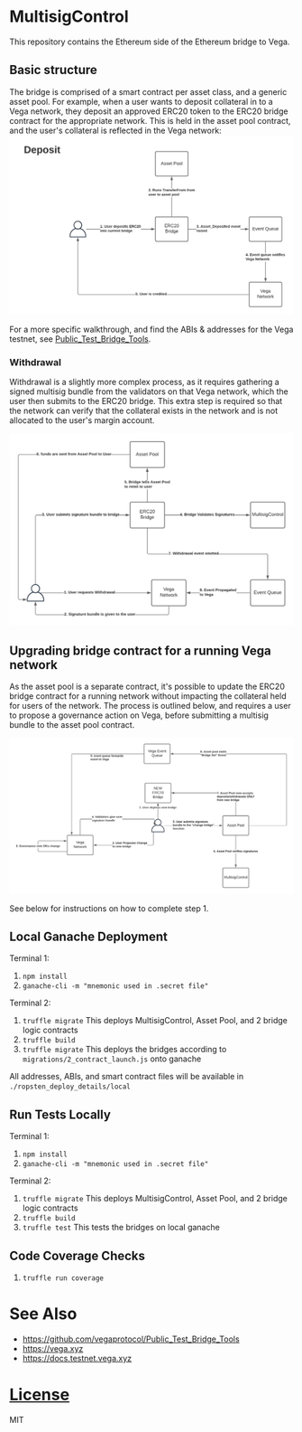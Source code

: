 # MultisigControl
This repository contains the Ethereum side of the Ethereum bridge to Vega.

## Basic structure
The bridge is comprised of a smart contract per asset class, and a generic asset pool. For example, when a user wants to deposit collateral in to a Vega network, they deposit an approved ERC20 token to the ERC20 bridge contract for the appropriate network. This is held in the asset pool contract, and the user's collateral is reflected in the Vega network:
![Deposit process](./docs/diagram-deposit.png)

For a more specific walkthrough, and find the ABIs & addresses for the Vega testnet, see [Public_Test_Bridge_Tools](https://github.com/vegaprotocol/Public_Test_Bridge_Tools).

### Withdrawal
Withdrawal is a slightly more complex process, as it requires gathering a signed multisig bundle from the validators on that Vega network, which the user then submits to the ERC20 bridge. This extra step is required so that the network can verify that the collateral exists in the network and is not allocated to the user's margin account.

![Withdrawal process](./docs/diagram-withdraw.png)

## Upgrading bridge contract for a running Vega network

As the asset pool is a separate contract, it's possible to update the ERC20 bridge contract for a running network without impacting the collateral held for users of the network. The process is outlined below, and requires a user to propose a governance action on Vega, before submitting a multisig bundle to the asset pool contract.

![Upgrade process](./docs/diagram-upgrade.png)

See below for instructions on how to complete step 1.

## Local Ganache Deployment
Terminal 1:

1. `npm install`
1. `ganache-cli -m "mnemonic used in .secret file"`


Terminal 2:

1. `truffle migrate` This deploys MultisigControl, Asset Pool, and 2 bridge logic contracts
1. `truffle build`
1. `truffle migrate` This deploys the bridges according to `migrations/2_contract_launch.js` onto ganache

All addresses, ABIs, and smart contract files will be available in `./ropsten_deploy_details/local`

## Run Tests Locally
Terminal 1:

1. `npm install`
1. `ganache-cli -m "mnemonic used in .secret file"`


Terminal 2:

1. `truffle migrate` This deploys MultisigControl, Asset Pool, and 2 bridge logic contracts
1. `truffle build`
1. `truffle test` This tests the bridges on local ganache



## Code Coverage Checks
1. `truffle run coverage`


# See Also

* https://github.com/vegaprotocol/Public_Test_Bridge_Tools
* https://vega.xyz
* https://docs.testnet.vega.xyz

# [License](./LICENSE)
MIT
